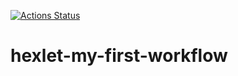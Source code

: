 [![Actions Status](https://github.com/bf-6/hexlet-my-first-workflow/hello-world/badge.svg)](https://github.com/bf-6/hexlet-my-first-workflow/actions)

# hexlet-my-first-workflow
